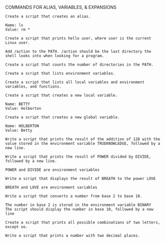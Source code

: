 COMMANDS FOR ALIAS, VARIABLES, & EXPANSIONS

    Create a script that creates an alias.

    Name: ls
    Value: rm *

    Create a script that prints hello user, where user is the current Linux user.

    Add /action to the PATH. /action should be the last directory the shell looks into when looking for a program.

    Create a script that counts the number of directories in the PATH.

    Create a script that lists environment variables.

    Create a script that lists all local variables and environment variables, and functions.

    Create a script that creates a new local variable.

    Name: BETTY
    Value: Holberton

    Create a script that creates a new global variable.

    Name: HOLBERTON
    Value: Betty

    Write a script that prints the result of the addition of 128 with the value stored in the environment variable TRUEKNOWLEDGE, followed by a new line.

    Write a script that prints the result of POWER divided by DIVIDE, followed by a new line.

    POWER and DIVIDE are environment variables

    Write a script that displays the result of BREATH to the power LOVE

    BREATH and LOVE are environment variables

    Write a script that converts a number from base 2 to base 10.

    The number in base 2 is stored in the environment variable BINARY
    The script should display the number in base 10, followed by a new line

    Create a script that prints all possible combinations of two letters, except oo.

    Write a script that prints a number with two decimal places.

